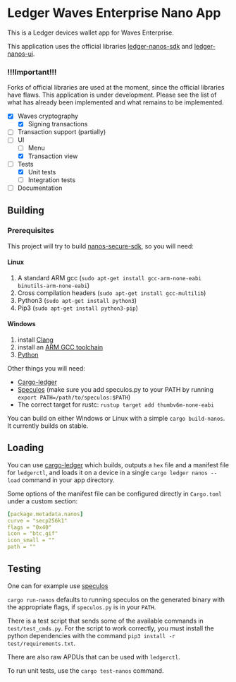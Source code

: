 # Ledger Waves Enterprise Nano App

This is a Ledger devices wallet app for Waves Enterprise.

This application uses the official libraries [ledger-nanos-sdk](https://github.com/LedgerHQ/ledger-nanos-sdk) and [ledger-nanos-ui](https://github.com/LedgerHQ/ledger-nanos-ui).

### **!!!Important!!!**

Forks of official libraries are used at the moment, since the official libraries have flaws. This application is under development. Please see the list of what has already been implemented and what remains to be implemented.

- [x] Waves cryptography
    - [x] Signing transactions
- [ ] Transaction support (partially)
- [ ] UI
    - [ ] Menu
    - [x] Transaction view
- [ ] Tests
    - [x] Unit tests
    - [ ] Integration tests
- [ ] Documentation

## Building

### Prerequisites

This project will try to build [nanos-secure-sdk](https://github.com/LedgerHQ/nanos-secure-sdk), so you will need:

#### Linux

1. A standard ARM gcc (`sudo apt-get install gcc-arm-none-eabi binutils-arm-none-eabi`)
2. Cross compilation headers (`sudo apt-get install gcc-multilib`)
2. Python3 (`sudo apt-get install python3`)
3. Pip3 (`sudo apt-get install python3-pip`)

#### Windows

1. install [Clang](http://releases.llvm.org/download.html)
2. install an [ARM GCC toolchain](https://developer.arm.com/tools-and-software/open-source-software/developer-tools/gnu-toolchain/gnu-rm/downloads)
3. [Python](https://www.python.org/)


Other things you will need:
- [Cargo-ledger](https://github.com/LedgerHQ/cargo-ledger.git)
- [Speculos](https://github.com/LedgerHQ/speculos) (make sure you add speculos.py to your PATH by running `export PATH=/path/to/speculos:$PATH`)
- The correct target for rustc: `rustup target add thumbv6m-none-eabi`

You can build on either Windows or Linux with a simple `cargo build-nanos`.
It currently builds on stable.

## Loading

You can use [cargo-ledger](https://github.com/LedgerHQ/cargo-ledger.git) which builds, outputs a `hex` file and a manifest file for `ledgerctl`, and loads it on a device in a single `cargo ledger nanos --load` command in your app directory.

Some options of the manifest file can be configured directly in `Cargo.toml` under a custom section:

```yaml
[package.metadata.nanos]
curve = "secp256k1"
flags = "0x40"
icon = "btc.gif"
icon_small = ""
path = ""
```

## Testing

One can for example use [speculos](https://github.com/LedgerHQ/speculos)

`cargo run-nanos` defaults to running speculos on the generated binary with the appropriate flags, if `speculos.py` is in your `PATH`.

There is a test script that sends some of the available commands in `test/test_cmds.py`. For the script to work correctly, you must install the python dependencies with the command `pip3 install -r test/requirements.txt`.

There are also raw APDUs that can be used with `ledgerctl`.

To run unit tests, use the `cargo test-nanos` command.
